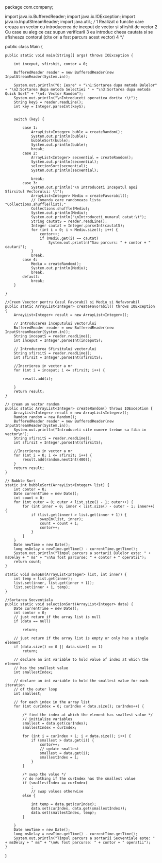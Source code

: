 package com.company;

import java.io.BufferedReader;
import java.io.IOException;
import java.io.InputStreamReader;
import java.util.*;
/*
1 Realizat o functie care creaza un vector cu introducerea de inceput de vector si sfirshit de vector
2 Cu case eu aleg ce caz supun verificarii
3 eu introduc cheea cautata si se afisheaza contorul (cite ori a fost parcurs acest vector)
4
 */

public class Main {

    public static void main(String[] args) throws IOException {

        int inceput, sfirshit, contor = 0;

        BufferedReader reader = new BufferedReader(new InputStreamReader(System.in));

        System.out.println("0: Iesre" + "\n1:Sortarea dupa metoda Bulelor" + "\n2:Sortarea dupa metoda Selectiei " + "\n3:Sortarea dupa metoda Quick Sort" + "\n4: Vector Random");
        System.out.println("\nIntroduceti operatiea dorita :\t");
        String keyS = reader.readLine();
        int key = Integer.parseInt(keyS);


        switch (key) {

            case 1:
                ArrayList<Integer> buble = createRandom();
                System.out.println(buble);
                bubbleSort(buble);
                System.out.println(buble);
                break;
            case 2:
                ArrayList<Integer> secvential = createRandom();
                System.out.println(secvential);
                selectionSort(secvential);
                System.out.println(secvential);

                break;
            case 3:
                System.out.println("\n Introduceti Inceputul apoi Sfirsitul Vectorului: \t");
                ArrayList<Integer> Mediu = createFavorabil();
                // Comanda care randomeaza lista "Collections.shuffle(list);"
                Collections.shuffle(Mediu);
                System.out.println(Mediu);
                System.out.println("\nIntroduceti numarul catat:\t");
                String cautatS = reader.readLine();
                Integer cautat = Integer.parseInt(cautatS);
                for (int i = 0; i < Mediu.size(); i++) {
                    contor++;
                    if (Mediu.get(i) == cautat)
                        System.out.println("Sau parcurs: " + contor + " cautari");
                }
                break;
            case 4:
                Mediu = createRandom();
                System.out.println(Mediu);
                break;
            default:
                break;
        }

    }

    //Creem Veector pentru Cazul Favorabil si Mediu si Nefavorabil
    public static ArrayList<Integer> createFavorabil() throws IOException {
        ArrayList<Integer> result = new ArrayList<Integer>();

        // Introducerea inceputului vectorului
        BufferedReader reader = new BufferedReader(new InputStreamReader(System.in));
        String inceputS = reader.readLine();
        int inceput = Integer.parseInt(inceputS);

        // Introducerea Sfirsitului vectorului
        String sfirsitS = reader.readLine();
        int sfirsit = Integer.parseInt(sfirsitS);

        //Inscrierea in vector a nr
        for (int i = inceput; i <= sfirsit; i++) {

            result.add(i);

        }
        return result;
    }

    // cream un vector random
    public static ArrayList<Integer> createRandom() throws IOException {
        ArrayList<Integer> result = new ArrayList<Integer>();
        Random random = new Random();
        BufferedReader reader = new BufferedReader(new InputStreamReader(System.in));
        System.out.println("Introduceti cite numere trebue sa fiba in vector\n");
        String sfirsitS = reader.readLine();
        int sfirsit = Integer.parseInt(sfirsitS);

        //Inscrierea in vector a nr
        for (int i = 0; i <= sfirsit; i++) {
            result.add(random.nextInt(400));
        }
        return result;
    }

    // Bubble Sort
    static int bubbleSort(ArrayList<Integer> list) {
        int contor = 0;
        Date currentTime = new Date();
        int count = 0;
        for (int outer = 0; outer < list.size() - 1; outer++) {
            for (int inner = 0; inner < list.size() - outer - 1; inner++) {
                if (list.get(inner) > list.get(inner + 1)) {
                    swapEm(list, inner);
                    count = count + 1;
                    contor++;
                }
            }
        }
        Date newTime = new Date();
        long msDelay = newTime.getTime() - currentTime.getTime();
        System.out.println("Timpul parcurs a sortarii Bulelor este: " + msDelay + " ms" + "\nAu fost parcurse: " + contor + " operatii");
        return count;
    }

    static void swapEm(ArrayList<Integer> list, int inner) {
        int temp = list.get(inner);
        list.set(inner, list.get(inner + 1));
        list.set(inner + 1, temp);
    }

    //Sortarea Secventiala
    public static void selectionSort(ArrayList<Integer> data) {
        Date currentTime = new Date();
        int contor = 0;
        // just return if the array list is null
        if (data == null)

            return;

        // just return if the array list is empty or only has a single element
        if (data.size() == 0 || data.size() == 1)
            return;

        // declare an int variable to hold value of index at which the element
        // has the smallest value
        int smallestIndex;

        // declare an int variable to hold the smallest value for each iteration
        // of the outer loop
        int smallest;

        // for each index in the array list
        for (int curIndex = 0; curIndex < data.size(); curIndex++) {

			/* find the index at which the element has smallest value */
            // initialize variables
            smallest = data.get(curIndex);
            smallestIndex = curIndex;

            for (int i = curIndex + 1; i < data.size(); i++) {
                if (smallest > data.get(i)) {
                    contor++;
                    // update smallest
                    smallest = data.get(i);
                    smallestIndex = i;
                }
            }

			/* swap the value */
            // do nothing if the curIndex has the smallest value
            if (smallestIndex == curIndex)
                ;
                // swap values otherwise
            else {

                int temp = data.get(curIndex);
                data.set(curIndex, data.get(smallestIndex));
                data.set(smallestIndex, temp);
            }

        }
        Date newTime = new Date();
        long msDelay = newTime.getTime() - currentTime.getTime();
        System.out.println("Timpul parcurs a sortarii Secventiale este: " + msDelay + " ms" + "\nAu fost parcurse: " + contor + " operatii");
    }
}
